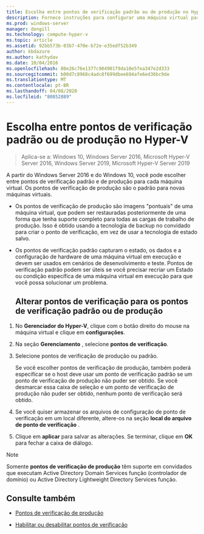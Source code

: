 ```yaml
---
title: Escolha entre pontos de verificação padrão ou de produção no Hyper-V
description: Fornece instruções para configurar uma máquina virtual para usar pontos de verificação padrão ou de produção
ms.prod: windows-server
manager: dongill
ms.technology: compute-hyper-v
ms.topic: article
ms.assetid: 92bb573b-03b7-470e-b72e-e35edf52b349
author: kbdazure
ms.author: kathydav
ms.date: 10/04/2016
ms.openlocfilehash: 80e26c76e1377c904901f9da10e5fea347e2d333
ms.sourcegitcommit: b00d7c8968c4adc8f699dbee694afe6ed36bc9de
ms.translationtype: MT
ms.contentlocale: pt-BR
ms.lasthandoff: 04/08/2020
ms.locfileid: "80852889"
---
```

# <a name="choose-between-standard-or-production-checkpoints-in-hyper-v"></a>Escolha entre pontos de verificação padrão ou de produção no Hyper-V

>Aplica-se a: Windows 10, Windows Server 2016, Microsoft Hyper-V Server 2016, Windows Server 2019, Microsoft Hyper-V Server 2019

  
A partir do Windows Server 2016 e do Windows 10, você pode escolher entre pontos de verificação padrão e de produção para cada máquina virtual. Os pontos de verificação de produção são o padrão para novas máquinas virtuais.
  
- Os pontos de verificação de produção são imagens "pontuais" de uma máquina virtual, que podem ser restauradas posteriormente de uma forma que tenha suporte completo para todas as cargas de trabalho de produção. Isso é obtido usando a tecnologia de backup no convidado para criar o ponto de verificação, em vez de usar a tecnologia de estado salvo.  
  
- Os pontos de verificação padrão capturam o estado, os dados e a configuração de hardware de uma máquina virtual em execução e devem ser usados em cenários de desenvolvimento e teste. Pontos de verificação padrão podem ser úteis se você precisar recriar um Estado ou condição específica de uma máquina virtual em execução para que você possa solucionar um problema.  
 
  ## <a name="change-checkpoints-to-production-or-standard-checkpoints"></a>Alterar pontos de verificação para os pontos de verificação padrão ou de produção  
  
1.  No **Gerenciador do Hyper-V**, clique com o botão direito do mouse na máquina virtual e clique em **configurações**.  
  
2.  Na seção **Gerenciamento** , selecione **pontos de verificação**.  
  
3.  Selecione pontos de verificação de produção ou padrão.  
  
    Se você escolher pontos de verificação de produção, também poderá especificar se o host deve usar um ponto de verificação padrão se um ponto de verificação de produção não puder ser obtido. Se você desmarcar essa caixa de seleção e um ponto de verificação de produção não puder ser obtido, nenhum ponto de verificação será obtido.  
  
4.  Se você quiser armazenar os arquivos de configuração de ponto de verificação em um local diferente, altere-os na seção **local do arquivo de ponto de verificação** .  
  
5.  Clique em **aplicar** para salvar as alterações. Se terminar, clique em **OK** para fechar a caixa de diálogo.  
  
> [!NOTE]
> Somente **pontos de verificação de produção** têm suporte em convidados que executam Active Directory Domain Services função (controlador de domínio) ou Active Directory Lightweight Directory Services função.

## <a name="see-also"></a>Consulte também  
  
-   [Pontos de verificação de produção](../What-s-new-in-Hyper-V-on-Windows.md#production-checkpoints-new)  
  
-   [Habilitar ou desabilitar pontos de verificação](Enable-or-disable-checkpoints-in-Hyper-V.md)  
  


